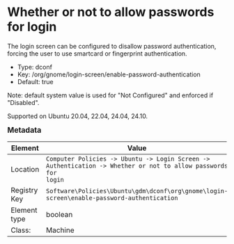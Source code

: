 # Whether or not to allow passwords for login

The login screen can be configured to disallow password authentication, forcing the user to use smartcard or fingerprint authentication.

- Type: dconf
- Key: /org/gnome/login-screen/enable-password-authentication
- Default: true

Note: default system value is used for "Not Configured" and enforced if "Disabled".

Supported on Ubuntu 20.04, 22.04, 24.04, 24.10.



<span style="font-size: larger;">**Metadata**</span>

| Element      | Value                          |
| ---          | ---                            |
| Location     | <code>Computer Policies -> Ubuntu -> Login Screen -> Authentication -> Whether or not to allow passwords for login</code>     |
| Registry Key | <code>Software\Policies\Ubuntu\gdm\dconf\org\gnome\login-screen\enable-password-authentication</code>          |
| Element type | boolean               |
| Class:       | Machine                     |
